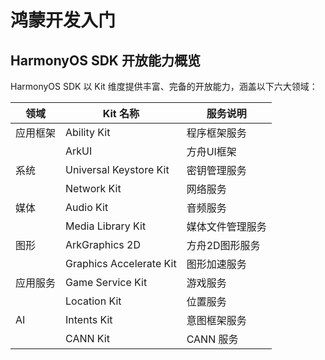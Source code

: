 # 鸿蒙开发入门

## HarmonyOS SDK 开放能力概览

HarmonyOS SDK 以 Kit 维度提供丰富、完备的开放能力，涵盖以下六大领域：

| 领域 | Kit 名称 | 服务说明 |
|------|----------|----------|
| 应用框架 | Ability Kit | 程序框架服务 |
| | ArkUI | 方舟UI框架 |
| 系统 | Universal Keystore Kit | 密钥管理服务 |
| | Network Kit | 网络服务 |
| 媒体 | Audio Kit | 音频服务 |
| | Media Library Kit | 媒体文件管理服务 |
| 图形 | ArkGraphics 2D | 方舟2D图形服务 |
| | Graphics Accelerate Kit | 图形加速服务 |
| 应用服务 | Game Service Kit | 游戏服务 |
| | Location Kit | 位置服务 |
| AI | Intents Kit | 意图框架服务 |
| | CANN Kit | CANN 服务 |